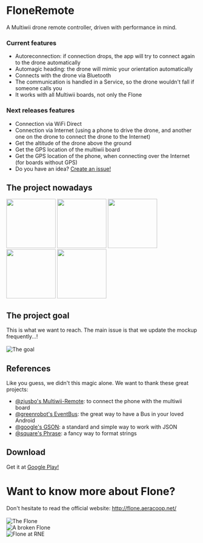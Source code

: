 # FloneRemote
A Multiwii drone remote controller, driven with performance in mind.

### Current features
- Autoreconnection: if connection drops, the app will try to connect again to the drone automatically
- Automagic heading: the drone will mimic your orientation automatically
- Connects with the drone via Bluetooth
- The communication is handled in a Service, so the drone wouldn't fall if someone calls you
- It works with all Multiwii boards, not only the Flone

### Next releases features
- Connection via WiFi Direct
- Connection via Internet (using a phone to drive the drone, and another one on the drone to connect the drone to the Internet)
- Get the altitude of the drone above the ground
- Get the GPS location of the multiwii board
- Get the GPS location of the phone, when connecting over the Internet (for boards without GPS)
- Do you have an idea? [Create an issue!](https://github.com/aeracoop/FloneRemote/issues/new) 

## The project nowadays
<img src="http://fewlaps.com/xtra/flone/app1.jpg" width="130">
<img src="http://fewlaps.com/xtra/flone/app2.jpg" width="130">
<img src="http://fewlaps.com/xtra/flone/app3.jpg" width="130">
<img src="http://fewlaps.com/xtra/flone/app4.jpg" width="130">
<img src="http://fewlaps.com/xtra/flone/app5.jpg" width="130">

## The project goal
This is what we want to reach. The main issue is that we update the mockup frequently...!<br/><br/>
![The goal](https://github.com/aeracoop/FloneRemote/blob/master/balsamiq/Mockup.png)

## References
Like you guess, we didn't this magic alone. We want to thank these great projects:
- [@zjusbo's Multiwii-Remote](https://github.com/zjusbo/Multiwii-Remote): to connect the phone with the multiwii board
- [@greenrobot's EventBus](https://github.com/greenrobot/EventBus): the great way to have a Bus in your loved Android
- [@google's GSON](https://github.com/google/gson): a standard and simple way to work with JSON
- [@square's Phrase](https://github.com/square/phrase): a fancy way to format strings

## Download
Get it at [Google Play!](https://play.google.com/store/apps/details?id=com.fewlaps.flone) 

# Want to know more about Flone?
Don't hesitate to read the official website: http://flone.aeracoop.net/<br/><br/>
![The Flone](http://fewlaps.com/xtra/flone/flone-projecting.jpg)<br/>
![A broken Flone](http://fewlaps.com/xtra/flone/flone-broken.jpg)<br/>
![Flone at RNE](http://fewlaps.com/xtra/flone/flone-at-RNE.jpg)
